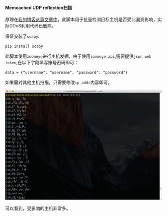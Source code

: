 #### Memcached UDP reflection扫描

原理在[我的博客这篇文章中](https://hellohxk.com/blog/memcached-ddos/)，此脚本用于批量检测目标主机是否受此漏洞影响，实际DDoS利用代码已删除。

保证安装了`scapy`:

```
pip install scapy
```

此脚本使用`zoomeye`进行主机发掘，由于使用`zoomeye api`,需要提供`json web token`,在以下字段填写账号密码即可：

```
data = {"username": "username", "password": "password"}
```

如果需对其他主机扫描，只需要修改`ip_addr`内容即可。

![image](https://github.com/emptyxl/toolkits/raw/master/memcached-udp-vulnerability-scanning/mem-res.png)

可以看到，受影响的主机非常多。